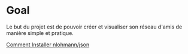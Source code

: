 # Goal

Le but du projet est de pouvoir créer et visualiser son réseau d'amis de manière simple et pratique.


[Comment Installer nlohmann/json](https://github.com/nlohmann/json#package-managers)